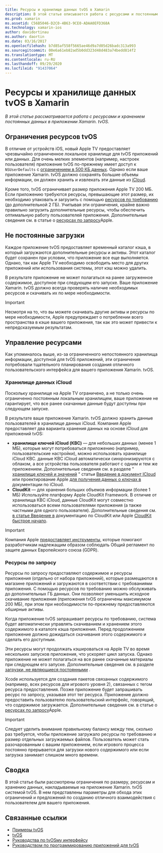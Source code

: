 ```yaml
---
title: Ресурсы и хранилище данных tvOS в Xamarin
description: В этой статье описывается работа с ресурсами и постоянным хранилищем данных в приложении tvOS, созданном с помощью Xamarin. В нем обсуждаются ресурсы хранилища данных iCloud и по запросу.
ms.prod: xamarin
ms.assetid: C56B5046-D2C0-4B63-9CE0-ADAA0EFD368A
ms.technology: xamarin-ios
author: davidortinau
ms.author: daortin
ms.date: 03/16/2017
ms.openlocfilehash: b7d85af558f5665ae46d9a7d05d26badc313a993
ms.sourcegitcommit: 00e6a61eb82ad5b0dd323d48d483a74bedd814f2
ms.translationtype: MT
ms.contentlocale: ru-RU
ms.lasthandoff: 09/29/2020
ms.locfileid: "91437064"
---
```

# <a name="tvos-resources-and-data-storage-in-xamarin"></a>Ресурсы и хранилище данных tvOS в Xamarin

_В этой статье рассматривается работа с ресурсами и хранением постоянных данных в приложении Xamarin. tvOS._

<a name="tvOS-Resource-Limitations"></a>

## <a name="tvos-resource-limitations"></a>Ограничения ресурсов tvOS

В отличие от устройств iOS, новый Apple TV предоставляет чрезвычайно ограниченное локальное хранилище для tvOS приложений или данных. Для очень мелких элементов (например, настроек пользователя) приложение tvOS по-прежнему имеет доступ к `NSUserDefaults` с [ограничением в 500 КБ данных](https://forums.developer.apple.com/message/50696#50696). Однако если ваше приложение Xamarin. tvOS должно сохранять большие объемы информации, он должен хранить и извлекать эти данные из [iCloud](#iCloud-Data-Storage).

Кроме того, tvOS ограничивает размер приложения Apple TV 200 МБ. Если приложению требуются ресурсы, превышающие этот размер, их необходимо упаковать и загрузить с помощью [ресурсов по требованию](#On-Demand-Resources) (до дополнительной 2 ГБ). Учитывая эти ограничения, крайне важно правильно загрузить дополнительные ресурсы, чтобы обеспечить оптимальную работу пользователей приложения. Дополнительные сведения см. в статье о [ресурсах по запросу](https://developer.apple.com/library/prerelease/tvos/documentation/FileManagement/Conceptual/On_Demand_Resources_Guide/index.html#//apple_ref/doc/uid/TP40015083)Apple.

<a name="Non-Persistent-Downloads"></a>

## <a name="non-persistent-downloads"></a>Не постоянные загрузки

Каждое приложение tvOS предоставляет временный каталог кэша, в который загружаются дополнительные ресурсы и активы. Этот каталог будет сохранен при условии, что приложение все еще выполняется. Однако, так как Apple TV необходимо освободить место для других приложений или использования системы, этот кэш можно удалить.

В результате приложение не может полагаться на ранее загруженное содержимое, доступное при следующем его запуске. Ваше приложение Xamarin. tvOS должно всегда проверять наличие необходимых ресурсов и скачивать их по мере необходимости.

> [!IMPORTANT]
> Несмотря на то, что вы можете скачивать другие активы и ресурсы по мере необходимости, Apple предупреждает о потреблении всего пространства в кэше вашего приложения, так как это может привести к непредсказуемым результатам.

<a name="Managing-Resources"></a>

## <a name="managing-resources"></a>Управление ресурсами

Как упоминалось выше, из-за ограниченного непостоянного хранилища информации, доступной для tvOS приложений, эти ограничения потребовали тщательного планирования создания отличного пользовательского интерфейса для вашего приложения Xamarin. tvOS.

<a name="iCloud-Data-Storage"></a>

### <a name="icloud-data-storage"></a>Хранилище данных iCloud

Поскольку хранилище на Apple TV ограничено, а не только очень ограниченно постоянным локальным хранилищем, ваше приложение не гарантирует, что все ранее скачанные данные будут доступны при следующем запуске.

В результате ваше приложение Xamarin. tvOS должно хранить данные пользователей в хранилище данных iCloud. Компания Apple предоставляет два варианта хранения данных на основе iCloud для приложений tvOS:

- **хранилище ключей iCloud (КВС)** — для небольших данных (менее 1 МБ), которые могут потребоваться приложению (например, пользовательские настройки), можно использовать хранилище iCloud КВС. данные КВС iCloud автоматически синхронизируются с облаком, а все устройства пользователя работают с одним и тем же приложением. Дополнительные сведения см. в разделе " [хранилище ключей и значений](~/ios/data-cloud/introduction-to-icloud.md) " статьи [Введение в документ ICloud](~/ios/data-cloud/introduction-to-icloud.md) или проектирование Apple [для получения данных о ключах в](https://developer.apple.com/library/prerelease/tvos/documentation/General/Conceptual/iCloudDesignGuide/Chapters/DesigningForKey-ValueDataIniCloud.html#//apple_ref/doc/uid/TP40012094-CH7) документации по iCloud.
- **CloudKit** — для хранения больших объемов информации (более 1 МБ) Используйте платформу Apple CloudKit Framework. В отличие от хранилища КВС iCloud, данные CloudKit могут совместно использоваться всеми пользователями приложения (а также частными для одного пользователя). Дополнительные сведения см. [в статье Введение в](~/ios/data-cloud/intro-to-cloudkit.md) документацию по CloudKit или Apple [CloudKit быстрое начало](https://developer.apple.com/library/prerelease/tvos/documentation/DataManagement/Conceptual/CloudKitQuickStart/Introduction/Introduction.html#//apple_ref/doc/uid/TP40014987).

> [!IMPORTANT]
> Компания Apple [предоставляет инструменты](https://developer.apple.com/support/allowing-users-to-manage-data/), которые помогают разработчикам надлежащим образом соблюдать Общий регламент по защите данных Европейского союза (GDPR).

<a name="On-Demand-Resources"></a>

### <a name="on-demand-resources"></a>Ресурсы по запросу

Ресурсы по запросу предоставляют содержимое и ресурсы приложения (отдельно от набора приложений), которые размещаются в магазине приложений и загружаются в соответствии с требованиями приложения. С помощью ресурсов по требованию можно обслуживать до дополнительных ГБ данных. Они позволяют уменьшить исходное скачивание приложения (приложения tvOS ограничены максимумом 200 МБ), при этом при необходимости по-прежнему предоставляются обширные активы.

Когда приложение tvOS запрашивает ресурсы по требованию, система будет автоматически управлять скачиванием и хранением этого содержимого в каталоге кэша приложения. Перед продолжением приложение должно дожидаться скачивания этого содержимого и сделать его доступным.

Эти ресурсы могут продолжать кэшироваться на Apple TV во время нескольких запусков приложения, что ускоряет цикл запуска. Однако приложение не может полагаться на все ранее скачанные материалы при следующем его запуске. Дополнительные сведения см. в разделе [загрузки, не являющиеся постоянными](#Non-Persistent-Downloads) .

Xcode используется для создания пакетов связанных содержимого (например, всех ресурсов для игрового уровня 2), связанных с тегом ресурса предоставления. Позже приложение будет запрашивать ресурс по запросу, указывая этот тег ресурса. Приложение должно предоставить пользователю пользовательский интерфейс, говорящий, что содержимое загружается. Дополнительные сведения см. в статье о [ресурсах по запросу](https://developer.apple.com/library/prerelease/tvos/documentation/FileManagement/Conceptual/On_Demand_Resources_Guide/index.html#//apple_ref/doc/uid/TP40015083)Apple.

> [!IMPORTANT]
> Следует уделить внимание правильному балансу между тем, сколько раз требуется, чтобы приложение загружало ресурсы по требованию и размер отдельных загружаемых файлов. Пользователь может стать разочарованным с вашим приложением, если игрового процесса постоянно прерывается для загрузки нового содержимого или если загрузка занимает слишком много времени.

<a name="Summary"></a>

## <a name="summary"></a>Сводка

В этой статье были рассмотрены ограничения по размеру, ресурсам и хранению данных, накладываемые на приложение Xamarin. tvOS системой tvOS. В нем представлены параметры для обхода этих ограничений и предложений по созданию отличного взаимодействия с пользователем для вашего приложения.

## <a name="related-links"></a>Связанные ссылки

- [Примеры tvOS](/samples/browse/?products=xamarin&term=Xamarin.iOS%2btvOS)
- [tvOS](https://developer.apple.com/tvos/)
- [Руководства по tvOSму интерфейсу](https://developer.apple.com/tvos/human-interface-guidelines/)
- [Руководством по программированию приложений для tvOS](https://developer.apple.com/library/prerelease/tvos/documentation/General/Conceptual/AppleTV_PG/)